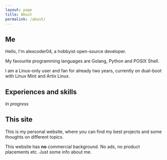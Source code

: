 ```yaml
---
layout: page
title: About
permalink: /about/
---
```


## Me

Hello, I'm alexcoder04, a hobbyist open-source developer.

My favourite programming languages are Golang, Python and POSIX Shell.

I am a Linux-only user and fan for already two years, currently on dual-boot
with Linux Mint and Artix Linux.

## Experiences and skills

*In progress*

## This site

This is my personal website, where you can find my best projects and some
thoughts on different topics.

This website has **no** commercial background. No ads, no product placements etc.
Just some info about me.
